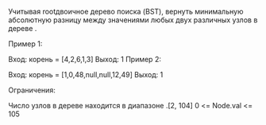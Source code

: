 Учитывая rootдвоичное дерево поиска (BST), вернуть минимальную абсолютную разницу между значениями любых двух различных узлов в дереве .

Пример 1:

Вход: корень = [4,2,6,1,3]
Выход: 1
Пример 2:

Вход: корень = [1,0,48,null,null,12,49]
Выход: 1

Ограничения:

Число узлов в дереве находится в диапазоне .[2, 104]
0 <= Node.val <= 105
